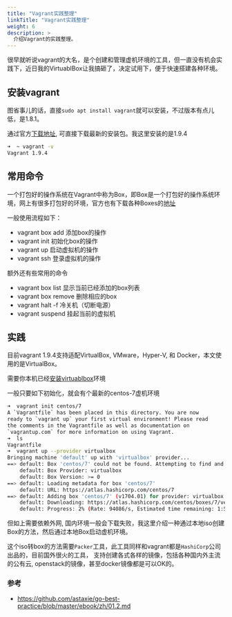 ```yaml
---
title: "Vagrant实践整理"
linkTitle: "Vagrant实践整理"
weight: 6
description: >
  介绍Vagrant的实践整理。 
---
```


很早就听说vagrant的大名，是个创建和管理虚机环境的工具，但一直没有机会实践下，近日我的VirtuablBox让我搞砸了，决定试用下，便于快速搭建各种环境。

## 安装vagrant

图省事儿的话，直接`sudo apt install vagrant`就可以安装，不过版本有点儿低，是1.8.1。

通过官方[下载地址](https://www.vagrantup.com/downloads.html), 可直接下载最新的安装包。我这里安装的是1.9.4

```bash
➜  ~ vagrant -v
Vagrant 1.9.4
```

## 常用命令

一个打包好的操作系统在Vagrant中称为Box，即Box是一个打包好的操作系统环境，网上有很多打包好的环境，官方也有下载各种Boxes的[地址](https://atlas.hashicorp.com/boxes/search)

一般使用流程如下：

- vagrant box add 添加box的操作
- vagrant init 初始化box的操作
- vagrant up 启动虚拟机的操作
- vagrant ssh 登录虚拟机的操作

额外还有些常用的命令

- vagrant box list 显示当前已经添加的box列表
- vagrant box remove 删除相应的box
- vagrant halt -f 冷关机（切断电源）
- vagrant suspend 挂起当前的虚拟机

## 实践

目前vagrant 1.9.4支持适配VirtualBox, VMware，Hyper-V, 和 Docker，本文使用的是VirtualBox。

需要你本机已经[安装virtuablbox](https://www.virtualbox.org/wiki/Downloads)环境

一般只要如下初始化，就会有个最新的centos-7虚机环境
```bash
➜  vagrant init centos/7
A `Vagrantfile` has been placed in this directory. You are now
ready to `vagrant up` your first virtual environment! Please read
the comments in the Vagrantfile as well as documentation on
`vagrantup.com` for more information on using Vagrant.
➜  ls
Vagrantfile
➜  vagrant up --provider virtualbox
Bringing machine 'default' up with 'virtualbox' provider...
==> default: Box 'centos/7' could not be found. Attempting to find and install...
    default: Box Provider: virtualbox
    default: Box Version: >= 0
==> default: Loading metadata for box 'centos/7'
    default: URL: https://atlas.hashicorp.com/centos/7
==> default: Adding box 'centos/7' (v1704.01) for provider: virtualbox
    default: Downloading: https://atlas.hashicorp.com/centos/boxes/7/versions/1704.01/providers/virtualbox.box
    default: Progress: 2% (Rate: 94086/s, Estimated time remaining: 1:52:14)
```

但如上需要依赖外网, 国内环境一般会下载失败，我这里介绍一种通过本地iso创建Box的方法，然后通过本地Box启动虚机环境。

这个iso转box的方法需要`Packer`工具，此工具同样和vagrant都是`HashiCorp`公司出品的，目前国外很火的工具，
支持创建各式各样的镜像，包括各种国内外主流的公有云, openstack的镜像，甚至docker镜像都是可以OK的。



### 参考
 - https://github.com/astaxie/go-best-practice/blob/master/ebook/zh/01.2.md
